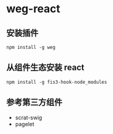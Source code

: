 weg-react
=========


## 安装插件

```
npm install -g weg
```

## 从组件生态安装 react

```
npm install -g fis3-hook-node_modules
```

## 参考第三方组件

 - scrat-swig
 - pagelet